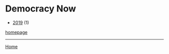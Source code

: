 # Democracy Now

  * [2019](./democracy-now-2019.md) (1)

[homepage](https://www.democracynow.org/)

----

[Home](../index.md)
